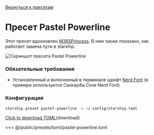 [Вернуться к пресетам](./#pastel-powerline)

# Пресет Pastel Powerline

Этот пресет вдохновлен [M365Princess](https://github.com/JanDeDobbeleer/oh-my-posh/blob/main/themes/M365Princess.omp.json). В нем также показано, как работает замена пути в starship.

![Скриншот пресета Pastel Powerline](/presets/img/pastel-powerline.png)

### Обязательные требования

- Установленный и включенный в терминале шрифт [Nerd Font](https://www.nerdfonts.com/) (в примере используется Caskaydia Cove Nerd Font)

### Конфигурация

```sh
starship preset pastel-powerline -o ~/.config/starship.toml
```

[Click to download TOML](/presets/toml/pastel-powerline.toml){download}

<<< @/public/presets/toml/pastel-powerline.toml

